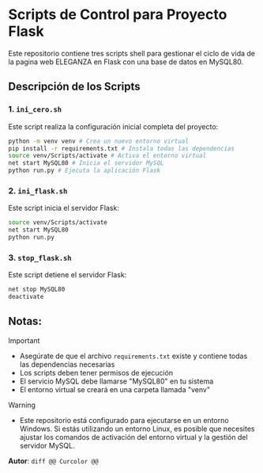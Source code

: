 # Scripts de Control para Proyecto Flask

Este repositorio contiene tres scripts shell para gestionar el ciclo de vida de la pagina web ELEGANZA en Flask con una base de datos en MySQL80.

## Descripción de los Scripts

### 1. `ini_cero.sh`
Este script realiza la configuración inicial completa del proyecto:

```bash 
python -m venv venv # Crea un nuevo entorno virtual
pip install -r requirements.txt # Instala todas las dependencias
source venv/Scripts/activate # Activa el entorno virtual
net start MySQL80 # Inicia el servidor MySQL
python run.py # Ejecuta la aplicación Flask
```

### 2. `ini_flask.sh`
Este script inicia el servidor Flask:   
```bash
source venv/Scripts/activate
net start MySQL80
python run.py
```

### 3. `stop_flask.sh`
Este script detiene el servidor Flask:

```bash
net stop MySQL80
deactivate
```

## Notas: 
> [!IMPORTANT]
> - Asegúrate de que el archivo `requirements.txt` existe y contiene todas las dependencias necesarias
> - Los scripts deben tener permisos de ejecución
> - El servicio MySQL debe llamarse "MySQL80" en tu sistema
> - El entorno virtual se creará en una carpeta llamada "venv"

> [!WARNING]
> - Este repositorio está configurado para ejecutarse en un entorno Windows. Si estás utilizando un entorno Linux, es posible que necesites ajustar los comandos de activación del entorno virtual y la gestión del servidor MySQL. 
  
__Autor__: ```diff @@ Curcolor @@```